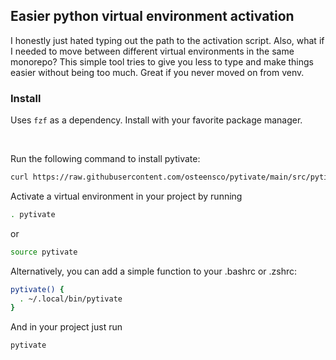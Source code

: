 <h2>Easier python virtual environment activation</h2>

<p>
  I honestly just hated typing out the path to the activation script. Also, what if I needed to move between different virtual environments in the same monorepo? This simple tool tries to give you less to type and make things easier without being too much. Great if you never moved on from venv.
</p>
<h3>Install</h3>
<p>
  
Uses `fzf` as a dependency. Install with your favorite package manager. 

<br>

Run the following command to install pytivate: 

```bash
curl https://raw.githubusercontent.com/osteensco/pytivate/main/src/pytivate.sh -o ~/.local/bin/pytivate && chmod +x ~/.local/bin/pytivate
```
</p>

<p>
Activate a virtual environment in your project by running

```bash 
. pytivate
```
or 
```bash
source pytivate
```

Alternatively, you can add a simple function to your .bashrc or .zshrc:

```bash
pytivate() {
  . ~/.local/bin/pytivate
}
```
And in your project just run
```
pytivate
```
</p>
